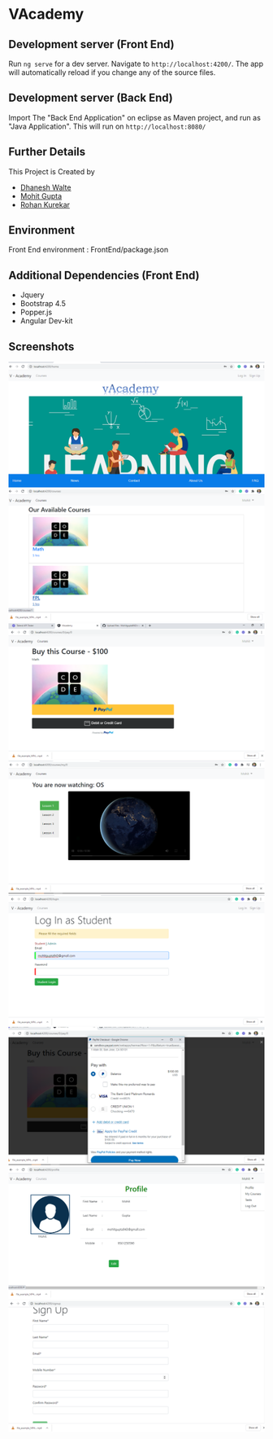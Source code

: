 # VAcademy

## Development server (Front End)

Run `ng serve` for a dev server. Navigate to `http://localhost:4200/`. The app will automatically reload if you change any of the source files.

## Development server (Back End)

Import The "Back End Application" on eclipse as Maven project, and run as "Java Application". This will run on `http://localhost:8080/`

## Further Details

This Project is Created by 

<ul>
	<li><a href="https://github.com/Dhanesh75">Dhanesh Walte</a></li>
	<li><a href="https://github.com/Mohitgupta943">Mohit Gupta</a></li>
	<li><a href="https://github.com/rohankurekar">Rohan Kurekar</a></li>
</ul>

## Environment

Front End environment : FrontEnd/package.json

## Additional Dependencies (Front End)
<ul>
	<li>Jquery</li>
	<li>Bootstrap 4.5</li>
	<li>Popper.js</li>
	<li>Angular Dev-kit</li>
</ul>

## Screenshots

<img src="Screenshots/landing_page.png">
<img src="Screenshots/Courses.png">
<img src="Screenshots/buy_course.png">
<img src="Screenshots/lessons.png">
<img src="Screenshots/login.png">
<img src="Screenshots/paypal.png">
<img src="Screenshots/profile.png">
<img src="Screenshots/signup.png">